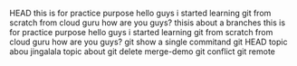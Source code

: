  HEAD
 this is for practice purpose
hello guys i started learning git from scratch from cloud guru
how are you guys?
thisis about a branches
this is for practice purpose
hello guys i started learning git from scratch from cloud guru
how are you guys?
git show a single commitand git HEAD
topic abou
jingalala
topic about git
delete merge-demo
git conflict
git remote 
